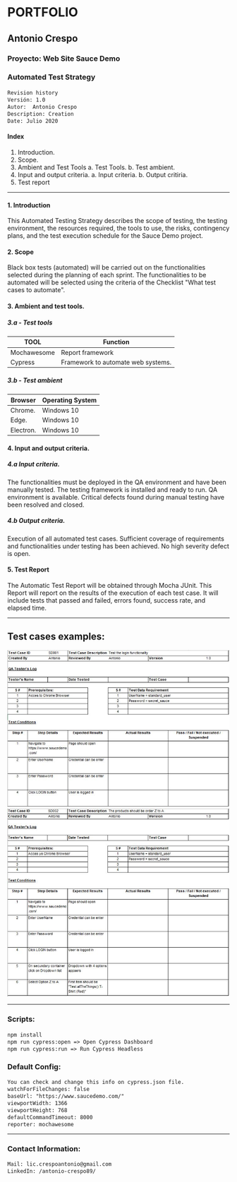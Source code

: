 ﻿# PORTFOLIO

## Antonio Crespo
### Proyecto: Web Site Sauce Demo
### Automated Test Strategy
	Revision history
	Versión: 1.0
	Autor:  Antonio Crespo
	Description: Creation
	Date: Julio 2020
#### Index
1. Introduction.
2. Scope.
3. Ambient and Test Tools
	a. Test Tools.
	b. Test ambient.
4. Input and output criteria.
	a. Input criteria.
	b. Output critiria.
5. Test report
------------------
#### 1. Introduction

This Automated Testing Strategy describes the scope of testing, the testing environment, the resources required, the tools to use, the risks, contingency plans, and the test execution schedule for the Sauce Demo project.

#### 2. Scope

Black box tests (automated) will be carried out on the functionalities selected during the planning of each sprint.
The functionalities to be automated will be selected using the criteria of the Checklist "What test cases to automate".

#### 3. Ambient and test tools.

##### 3.a - Test tools

|TOOL|Function  |
|--|--|
|Mochawesome  |Report framework
|Cypress|Framework to automate web systems.

##### 3.b - Test ambient
|Browser|Operating System  |
|--|--|
|Chrome.|Windows 10  |
|Edge.|Windows 10  |
|Electron.|Windows 10  |

#### 4. Input and output criteria.

##### 4.a Input criteria.
The functionalities must be deployed in the QA environment and have been manually tested.
The testing framework is installed and ready to run.
QA environment is available.
Critical defects found during manual testing have been resolved and closed.

##### 4.b Output criteria.
Execution of all automated test cases.
Sufficient coverage of requirements and functionalities under testing has been achieved.
No high severity defect is open.

#### 5. Test Report
The Automatic Test Report will be obtained through Mocha JUnit. This Report will report on the results of the execution of each test case. It will include tests that passed and failed, errors found, success rate, and elapsed time.
 
-----
## Test cases examples:
<img  src="Images/Test1.png">

<img  src="Images/Test2.png">

------------------------
### Scripts:
	npm install
	npm run cypress:open => Open Cypress Dashboard
	npm run cypress:run => Run Cypress Headless

### Default Config:
	You can check and change this info on cypress.json file.
	watchForFileChanges: false
    baseUrl: "https://www.saucedemo.com/"
    viewportWidth: 1366
    viewportHeight: 768
    defaultCommandTimeout: 8000
	reporter: mochawesome
--------------
### Contact Information:
	Mail: lic.crespoantonio@gmail.com
	LinkedIn: /antonio-crespo89/